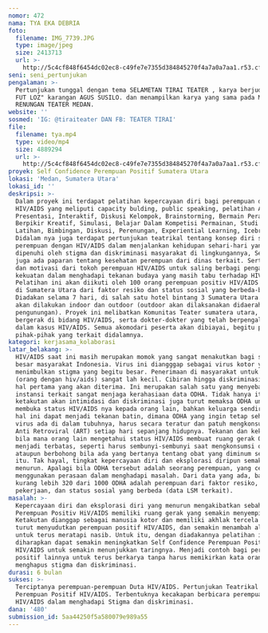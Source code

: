 ```yaml
---
nomor: 472
nama: TYA EKA DEBRIA
foto:
  filename: IMG_7739.JPG
  type: image/jpeg
  size: 2413713
  url: >-
    http://5c4cf848f6454dc02ec8-c49fe7e7355d384845270f4a7a0a7aa1.r53.cf2.rackcdn.com/4cae28b9-89eb-43fe-81fb-ba6b54291c5e/IMG_7739.JPG
seni: seni_pertunjukan
pengalaman: >-
  Pertunjukan tunggal dengan tema SELAMETAN TIRAI TEATER , karya berjudul "KLOZ
  FUT LOZ" karangan AGUS SUSILO. dan menampilkan karya yang sama pada MALAM
  RENUNGAN TEATER MEDAN.
website: ''
sosmed: 'IG: @tiraiteater DAN FB: TEATER TIRAI'
file:
  filename: tya.mp4
  type: video/mp4
  size: 4889294
  url: >-
    http://5c4cf848f6454dc02ec8-c49fe7e7355d384845270f4a7a0a7aa1.r53.cf2.rackcdn.com/e0a4c107-d0e7-482a-a13d-c106ce8307e3/tya.mp4
proyek: Self Confidence Perempuan Positif Sumatera Utara
lokasi: 'Medan, Sumatera Utara'
lokasi_id: ''
deskripsi: >-
  Dalam proyek ini terdapat pelatihan kepercayaan diri bagi perempuan dengan
  HIV/AIDS yang meliputi capacity bulding, public speaking, pelatihan Aktif,
  Presentasi, Interaktif, Diskusi Kelompok, Brainstorming, Bermain Peran,
  Berpikir Kreatif, Simulasi, Belajar Dalam Kompetisi Permainan, Studi Kasus,
  Latihan, Bimbingan, Diskusi, Perenungan, Experiential Learning, Icebreaker.
  Didalam nya juga terdapat pertunjukan teatrikal tentang konsep diri seorang
  perempuan dengan HIV/AIDS dalam menjalankan kehidupan sehari-hari yang
  dipenuhi oleh stigma dan diskriminasi masyarakat di lingkungannya, Selain itu
  juga ada paparan tentang kesehatan perempuan dari dinas terkait. Serta spirit
  dan motivasi dari tokoh perempuan HIV/AIDS untuk saling berbagi pengalaman dan
  kekuatan dalam menghadapi tekanan budaya yang masih tabu terhadap HIV/AIDS.
  Pelatihan ini akan diikuti oleh 100 orang perempuan positiv HIV/AIDS yang ada
  di Sumatera Utara dari faktor resiko dan status sosial yang berbeda-beda.
  Diadakan selama 7 hari, di salah satu hotel bintang 3 Sumatera Utara. Kegiatan
  akan dilakukan indoor dan outdoor (outdoor akan dilaksanakan didaerah
  pengunungan). Proyek ini melibatkan Komunitas Teater sumatera utara, LSM yang
  bergerak di bidang HIV/AIDS, serta dokter-dokter yang telah berpengalaman
  dalam kasus HIV/AIDS. Semua akomodari peserta akan dibiayai, begitu pun
  pihak-pihak yang terkait didalamnya.
kategori: kerjasama_kolaborasi
latar_belakang: >-
  HIV/AIDS saat ini masih merupakan momok yang sangat menakutkan bagi sebahagian
  besar masyarakat Indonesia. Virus ini diangggap sebagai virus kotor yang
  menimbulkan stigma yang begitu besar. Penerimaan di masyarakat untuk ODHA
  (orang dengan hiv/aids) sangat lah kecil. Cibiran hingga diskriminasi menjadi
  hal pertama yang akan diterima. Ini merupakan salah satu yang menyebabkan
  instansi terkait sangat menjaga kerahasiaan data ODHA. Tidak hanya itu,
  ketakutan akan intimidasi dan diskriminasi juga turut memaksa ODHA untuk tidak
  membuka status HIV/AIDS nya kepada orang lain, bahkan keluarga sendiri. Tentu
  hal ini dapat menjadi tekanan batin, dimana ODHA yang ingin tetap sehat meski
  virus ada di dalam tubuhnya, harus secara teratur dan patuh mengkonsumsi obat
  Anti Retroviral (ART) setiap hari sepanjang hidupnya. Tekanan dan kekhawatiran
  bila mana orang lain mengetahui status HIV/AIDS membuat ruang gerak ODHA
  menjadi terbatas, seperti harus sembunyi-sembunyi saat mengkonsumsi obat,
  ataupun berbohong bila ada yang bertanya tentang obat yang diminum setiap hari
  itu. Tak hayal, tingkat kepercayaan diri dan eksplorasi diripun semakin
  menurun. Apalagi bila ODHA tersebut adalah seorang perempuan, yang cenderung
  menggunakan perasaan dalam menghadapi masalah. Dari data yang ada, bahwa
  kurang lebih 320 dari 1000 ODHA adalah perempuan dari faktor resiko,
  pekerjaan, dan status sosial yang berbeda (data LSM terkait).
masalah: >-
  Kepercayaan diri dan eksplorasi diri yang menurun mengakibatkan sebahagian
  Perempuan Positiv HiV/AIDS memiliki ruang gerak yang semakin menyempit pula.
  Ketakutan dianggap sebagai manusia kotor dan memiliki akhlak tercela juga
  turut menyudutkan perempuan positif HIV/AIDS, dan semakin menambah alasan
  untuk terus meratapi nasib. Untuk itu, dengan diadakannya pelatihan ini,
  diharapkan dapat semakin meningkatkan Self Confidence Perempuan Positif
  HIV/AIDS untuk semakin menunjukkan taringnya. Menjadi contoh bagi perempuan
  positif lainnya untuk terus berkarya tanpa harus memikirkan kata orang, Serta
  menghapus stigma dan diskriminasi.  
durasi: 6 bulan
sukses: >-
  Terciptanya perempuan-perempuan Duta HIV/AIDS. Pertunjukan Teatrikal tentang
  Perempuan Positif HIV/AIDS. Terbentuknya kecakapan berbicara perempuan positif
  HIV/AIDS dalam menghadapi Stigma dan diskriminasi. 
dana: '480'
submission_id: 5aa44250f5a580079e989a55
---
```

